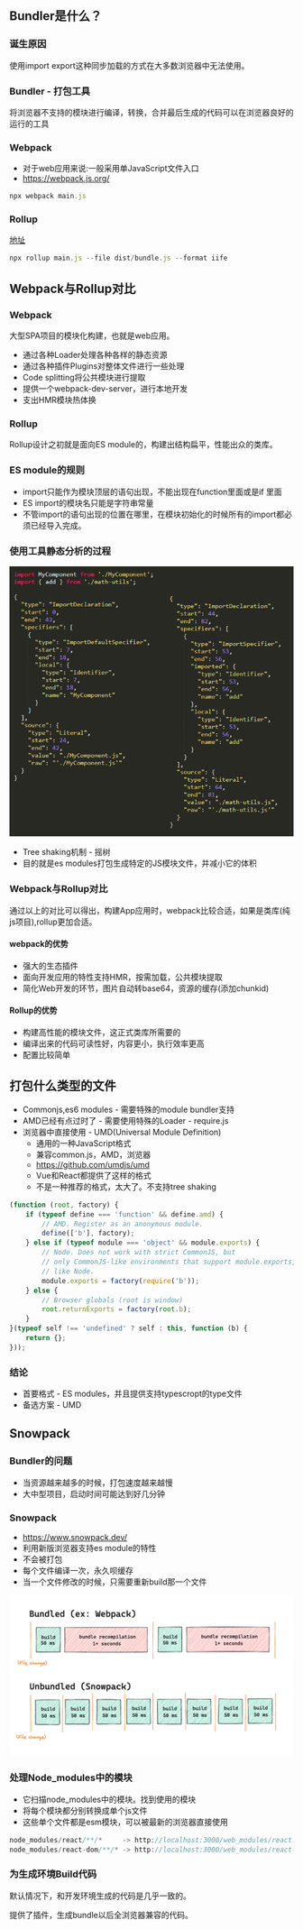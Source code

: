 ## Bundler是什么？

### 诞生原因

使用import export这种同步加载的方式在大多数浏览器中无法使用。

### Bundler - 打包工具

将浏览器不支持的模块进行编译，转换，合并最后生成的代码可以在浏览器良好的运行的工具

### Webpack

- 对于web应用来说:一般采用单JavaScript文件入口
- https://webpack.js.org/

```js
npx webpack main.js
```

### Rollup

[地址](https://rollupjs.org/guide/en/)

```js
npx rollup main.js --file dist/bundle.js --format iife
```

## Webpack与Rollup对比

### Webpack

大型SPA项目的模块化构建，也就是web应用。

- 通过各种Loader处理各种各样的静态资源
- 通过各种插件Plugins对整体文件进行一些处理
- Code splitting将公共模块进行提取
- 提供一个webpack-dev-server，进行本地开发
- 支出HMR模块热体换

### Rollup

Rollup设计之初就是面向ES module的，构建出结构扁平，性能出众的类库。

### ES module的规则

- import只能作为模块顶层的语句出现，不能出现在function里面或是if 里面
- ES import的模块名只能是字符串常量
- 不管import的语句出现的位置在哪里，在模块初始化的时候所有的import都必须已经导入完成。

### 使用工具静态分析的过程

![](image/603b0ad409f1d39407150680.png)

- Tree shaking机制 - 摇树
- 目的就是es modules打包生成特定的JS模块文件，并减小它的体积

### Webpack与Rollup对比

通过以上的对比可以得出，构建App应用时，webpack比较合适，如果是类库(纯js项目),rollup更加合适。

#### webpack的优势

- 强大的生态插件
- 面向开发应用的特性支持HMR，按需加载，公共模块提取
- 简化Web开发的环节，图片自动转base64，资源的缓存(添加chunkid)

#### Rollup的优势

- 构建高性能的模块文件，这正式类库所需要的
- 编译出来的代码可读性好，内容更小，执行效率更高
- 配置比较简单

## 打包什么类型的文件

- Commonjs,es6 modules - 需要特殊的module bundler支持
- AMD已经有点过时了 - 需要使用特殊的Loader - require.js
- 浏览器中直接使用 - UMD(Universal Module Definition)
  - 通用的一种JavaScript格式
  - 兼容common.js，AMD，浏览器
  - https://github.com/umdjs/umd
  - Vue和React都提供了这样的格式
  - 不是一种推荐的格式，太大了。不支持tree shaking

```js
(function (root, factory) {
    if (typeof define === 'function' && define.amd) {
        // AMD. Register as an anonymous module.
        define(['b'], factory);
    } else if (typeof module === 'object' && module.exports) {
        // Node. Does not work with strict CommonJS, but
        // only CommonJS-like environments that support module.exports,
        // like Node.
        module.exports = factory(require('b'));
    } else {
        // Browser globals (root is window)
        root.returnExports = factory(root.b);
    }
}(typeof self !== 'undefined' ? self : this, function (b) {
    return {};
}));

```

### 结论

- 首要格式 - ES modules，并且提供支持typescropt的type文件
- 备选方案 - UMD

## Snowpack

### Bundler的问题

- 当资源越来越多的时候，打包速度越来越慢
- 大中型项目，启动时间可能达到好几分钟

### Snowpack

- https://www.snowpack.dev/
- 利用新版浏览器支持es module的特性
- 不会被打包
- 每个文件编译一次，永久呗缓存
- 当一个文件修改的时候，只需要重新build那一个文件

![](image/603b085e091ea1fa18121028.png)

### 处理Node_modules中的模块

- 它扫描node_modules中的模块。找到使用的模块
- 将每个模块都分别转换成单个js文件
- 这些单个文件都是esm模块，可以被最新的浏览器直接使用

```js
node_modules/react/**/*     -> http://localhost:3000/web_modules/react.js
node_modules/react-dom/**/* -> http://localhost:3000/web_modules/react-dom.js
```

### 为生成环境Build代码

默认情况下，和开发环境生成的代码是几乎一致的。

提供了插件，生成bundle以后全浏览器兼容的代码。

